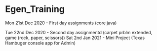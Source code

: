 # Egen_Training

Mon 21st Dec 2020 -  First day assignments (core java)

Tue 22nd Dec 2020 - Second day assignmentd (carpet prblm extended, game (rock, paper, scissors))
Sat 2nd Jan 2021 - Mini Project (Texas Hambuger console app for Admin)
